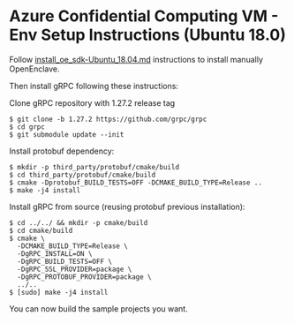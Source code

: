 # Azure Confidential Computing VM - Env Setup Instructions (Ubuntu 18.0)

Follow [install_oe_sdk-Ubuntu_18.04.md](https://github.com/openenclave/openenclave/blob/master/docs/GettingStartedDocs/install_oe_sdk-Ubuntu_18.04.md) instructions to install manually OpenEnclave.

Then install gRPC following these instructions:

Clone gRPC repository with 1.27.2 release tag
```
$ git clone -b 1.27.2 https://github.com/grpc/grpc
$ cd grpc
$ git submodule update --init
```

Install protobuf dependency:
```
$ mkdir -p third_party/protobuf/cmake/build
$ cd third_party/protobuf/cmake/build
$ cmake -Dprotobuf_BUILD_TESTS=OFF -DCMAKE_BUILD_TYPE=Release ..
$ make -j4 install
```

Install gRPC from source (reusing protobuf previous installation):
```
$ cd ../../ && mkdir -p cmake/build
$ cd cmake/build
$ cmake \
  -DCMAKE_BUILD_TYPE=Release \
  -DgRPC_INSTALL=ON \
  -DgRPC_BUILD_TESTS=OFF \
  -DgRPC_SSL_PROVIDER=package \
  -DgRPC_PROTOBUF_PROVIDER=package \
  ../..
$ [sudo] make -j4 install
```

You can now build the sample projects you want.